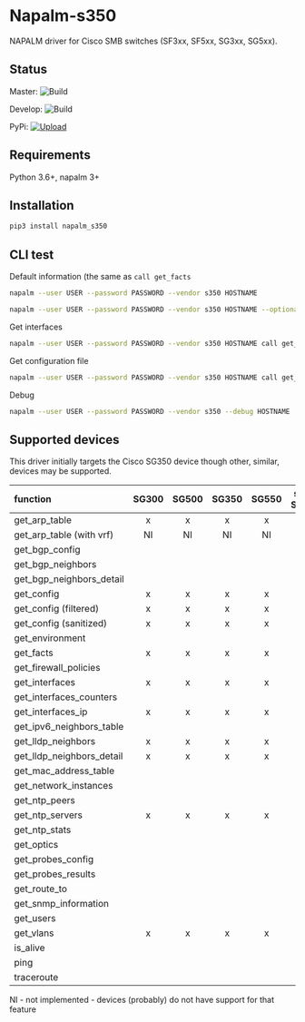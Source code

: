 # Napalm-s350

NAPALM driver for Cisco SMB switches (SF3xx, SF5xx, SG3xx, SG5xx).

## Status
Master: ![Build](https://github.com/napalm-automation-community/napalm-s350/workflows/Test%20before%20push/badge.svg?branch=master&event=push)

Develop: ![Build](https://github.com/napalm-automation-community/napalm-s350/workflows/Test%20before%20push/badge.svg?branch=develop&event=push)

PyPi: [![Upload](https://github.com/napalm-automation-community/napalm-s350/workflows/Upload%20Python%20Package%20to%20PyPi.org/badge.svg)](https://github.com/napalm-automation-community/napalm-s350/actions?query=workflow%3A%22Upload+Python+Package+to+PyPi.org%22)

## Requirements

Python 3.6+, napalm 3+

## Installation 

```bash
pip3 install napalm_s350
```
## CLI test

Default information (the same as `call get_facts`
```bash
napalm --user USER --password PASSWORD --vendor s350 HOSTNAME

napalm --user USER --password PASSWORD --vendor s350 HOSTNAME --optional_args "force_no_enable=True"
```

Get interfaces
```bash
napalm --user USER --password PASSWORD --vendor s350 HOSTNAME call get_interfaces
```

Get configuration file
```bash
napalm --user USER --password PASSWORD --vendor s350 HOSTNAME call get_config
```

Debug
```bash
napalm --user USER --password PASSWORD --vendor s350 --debug HOSTNAME
```

## Supported devices

This driver initially targets the Cisco SG350 device though other, similar, devices may
be supported.

| function                  | SG300 | SG500 | SG350 | SG550 | stack SG500 | stack SG550 |
| :---                      | :---: | :---: | :---: | :---: | :---:       | :---:       |
|get_arp_table              | x     | x     | x     | x     |             |             |
|get_arp_table (with vrf)   | NI    | NI    | NI    | NI    |             |             |
|get_bgp_config             |       |       |       |       |             |             |
|get_bgp_neighbors          |       |       |       |       |             |             |
|get_bgp_neighbors_detail   |       |       |       |       |             |             |
|get_config                 | x     | x     | x     | x     |             |             |
|get_config (filtered)      | x     | x     | x     | x     |             |             |
|get_config (sanitized)     | x     | x     | x     | x     |             |             |
|get_environment            |       |       |       |       |             |             |
|get_facts                  | x     | x     | x     | x     |             |             |
|get_firewall_policies      |       |       |       |       |             |             |
|get_interfaces             | x     | x     | x     | x     |             |             |
|get_interfaces_counters    |       |       |       |       |             |             |
|get_interfaces_ip          | x     | x     | x     | x     |             |             |
|get_ipv6_neighbors_table   |       |       |       |       |             |             |
|get_lldp_neighbors         | x     | x     | x     | x     |             |             |
|get_lldp_neighbors_detail  | x     | x     | x     | x     |             |             |
|get_mac_address_table      |       |       |       |       |             |             |
|get_network_instances      |       |       |       |       |             |             |
|get_ntp_peers              |       |       |       |       |             |             |
|get_ntp_servers            | x     | x     | x     | x     |             |             |
|get_ntp_stats              |       |       |       |       |             |             |
|get_optics                 |       |       |       |       |             |             |
|get_probes_config          |       |       |       |       |             |             |
|get_probes_results         |       |       |       |       |             |             |
|get_route_to               |       |       |       |       |             |             |
|get_snmp_information       |       |       |       |       |             |             |
|get_users                  |       |       |       |       |             |             |
|get_vlans                  | x     | x     | x     | x     |             |             |
|is_alive                   |       |       |       |       |             |             |
|ping                       |       |       |       |       |             |             |
|traceroute                 |       |       |       |       |             |             |


NI - not implemented - devices (probably) do not have support for that feature
